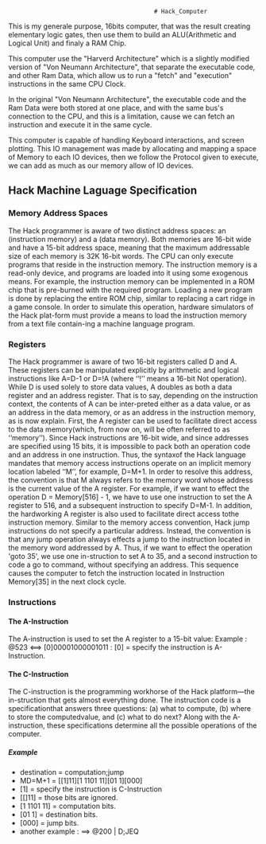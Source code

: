                                             # Hack_Computer

This is my generale purpose, 16bits computer, that was the result creating elementary logic gates, then use them to build an ALU(Arithmetic and Logical Unit) and finaly
 a RAM Chip.

This computer use the "Harverd Architecture" which is a slightly modified version of "Von Neumann Architecture", that separate the executable code, and other Ram Data,
which allow us to run a "fetch" and "execution" instructions in the same CPU Clock.

In the original "Von Neumann Architecture", the executable code and the Ram Data were both stored at one place, and with the same bus's connection to the CPU,
and this is a limitation, cause we can fetch an instruction and execute it in the same cycle.

This computer is capable of handling Keyboard interactions, and screen plotting. This IO management was made by allocating and mapping a space of Memory 
to each IO devices, then we follow the Protocol given to execute, we can add as much as our memory allow of IO devices.

## Hack Machine Laguage Specification

### Memory Address Spaces
The Hack programmer is aware of two distinct address spaces: an (instruction memory) and a (data memory). 
Both memories are 16-bit wide and have a 15-bit address space, meaning that the maximum addressable size of each memory is 32K 16-bit words.
The CPU can only execute programs that reside in the instruction memory. The instruction memory is a read-only device, and programs are loaded into it using some exogenous means.
For example, the instruction memory can be implemented in a ROM chip that is pre-burned with the required program. Loading a new program is done by replacing the entire ROM chip,
similar to replacing a cart ridge in a game console. 
In order to simulate this operation, hardware simulators of the Hack plat-form must provide a means to load the instruction memory from a text file contain-ing a machine language program.


### Registers 
The Hack programmer is aware of two 16-bit registers called D and A. These registers can be manipulated explicitly by arithmetic and logical instructions
like A=D-1 or D=!A (where ‘‘!’’ means a 16-bit Not operation). While D is used solely to store data values, A doubles as both a data register and an address register.
That is to say, depending on the instruction context, the contents of A can be inter-preted either as a data value, or as an address in the data memory, or as an address in the instruction memory,
as is now explain.
First, the A register can be used to facilitate direct access to the data memory(which, from now on, will be often referred to as ‘‘memory’’). Since Hack instructions are 16-bit wide,
and since addresses are specified using 15 bits, it is impossible to pack both an operation code and an address in one instruction.
Thus, the syntaxof the Hack language mandates that memory access instructions operate on an implicit memory location labeled ‘‘M’’, for example, D=M+1.
In order to resolve this address, the convention is that M always refers to the memory word whose address is the current value of the A register.
For example, if we want to effect the operation D = Memory[516] - 1, we have to use one instruction to set the A register to 516, and a subsequent instruction to specify D=M-1.
In addition, the hardworking A register is also used to facilitate direct access tothe instruction memory. 
Similar to the memory access convention, Hack jump instructions do not specify a particular address.
Instead, the convention is that any jump operation always effects a jump to the instruction located in the memory word addressed by A.
Thus, if we want to effect the operation 'goto 35', we use one in-struction to set A to 35, and a second instruction to code a go to command, without specifying an address.
This sequence causes the computer to fetch the instruction located in Instruction Memory[35] in the next clock cycle.

### Instructions

#### The A-Instruction 
The A-instruction is used to set the A register to a 15-bit value:
      Example : @523 <==> [0]00001000001011
              : [0] = specify the instruction is A-Instruction.

#### The C-Instruction 
The C-instruction is the programming workhorse of the Hack platform—the in-struction that gets almost everything done. 
The instruction code is a specificationthat answers three questions: 
(a) what to compute, (b) where to store the computedvalue, and (c) what to do next? 
Along with the A-instruction, these specifications determine all the possible operations of the computer.
      
##### Example

- destination = computation;jump
- MD=M+1 = [[1]11][1 1101 11][01 1][000]
- [1] = specify the instruction is C-Instruction
- [[]11] = those bits are ignored.
- [1 1101 11] = computation bits.
- [01 1] = destination bits.
- [000] = jump bits.
- another example : ==> @200 | D;JEQ

